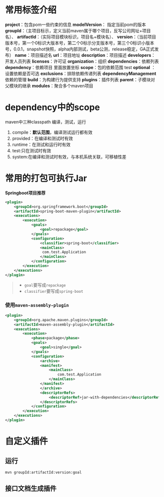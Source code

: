 # 常用标签介绍

**project**：包含pom一些约束的信息 
**modelVersion**： 指定当前pom的版本 
**groupId**：（主项目标示，定义当前maven属于哪个项目，反写公司网址+项目名）、 
**artifactId**：（实际项目模块标识，项目名+模块名）、 
**version**：（当前项目版本号，第一个0标识大版本号，第二个0标示分支版本号，第三个0标识小版本号，0.0.1，snapshot快照，alpha内部测试，beta公测，release稳定，GA正式发布） 
**name**：项目描述名 
**url**：项目地址 
**description**：项目描述 
**developers**：开发人员列表 
**licenses**：许可证 
**organization**：组织 
**dependencies**：依赖列表 
**dependency**：依赖项目 里面放置坐标 
**scope**：包的依赖范围 test 
**optional** ：设置依赖是否可选 
**exclusions**：排除依赖传递列表 
**dependencyManagement** 依赖的管理 
**build**：为构建行为提供支持 
**plugins**：插件列表 
**parent**：子模块对父模块的继承 
**modules**：聚合多个maven项目

# dependency中的scope

maven中三种classpath 
编译，测试，运行 

1. compile：**默认范围**，编译测试运行都有效 
2. provided：在编译和测试时有效 
3. runtime：在测试和运行时有效 
4. test:只在测试时有效 
5. system:在编译和测试时有效，与本机系统关联，可移植性差

# 常用的打包可执行Jar

**Springboot项目推荐**

```xml
<plugin>
    <groupId>org.springframework.boot</groupId>
    <artifactId>spring-boot-maven-plugin</artifactId>
    <executions>
        <execution>
            <goals>
                <goal>repackage</goal>
            </goals>
            <configuration>
                <classifier>spring-boot</classifier>
                <mainClass>
                 com.test.Application
                </mainClass>
            </configuration>
        </execution>
    </executions>
</plugin>
```

> * `goal`要写成`repackage`
> * `classifier`要写成`spring-boot`

### 使用`maven-assembly-plugin`

```xml
<plugin>
    <groupId>org.apache.maven.plugins</groupId>
    <artifactId>maven-assembly-plugin</artifactId>
    <executions>
        <execution>
            <phase>package</phase>
            <goals>
                <goal>single</goal>
            </goals>
            <configuration>
                <archive>
                <manifest>
                    <mainClass>
                        com.test.Application
                    </mainClass>
                </manifest>
                </archive>
                <descriptorRefs>
                    <descriptorRef>jar-with-dependencies</descriptorRef>
                </descriptorRefs>
            </configuration>
        </execution>
    </executions>
</plugin>
```

# 自定义插件

## 运行

```shell
mvn groupId:artifactId:version:goal
```



## 接口文档生成插件
